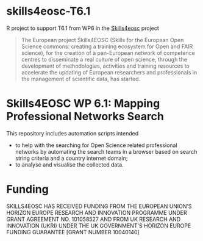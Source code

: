 # skills4eosc-T6.1
R project to support T6.1 from WP6 in the [Skills4eosc](https://www.skills4eosc.eu) project

> The European project Skills4EOSC (Skills for the European Open Science commons: creating a training ecosystem for Open and FAIR science), for the creation of a pan-European network of competence centres to disseminate a real culture of open science, through the development of methodologies, activities and training resources to accelerate the updating of European researchers and professionals in the management of scientific data, has started.


# Skills4EOSC WP 6.1: Mapping Professional Networks Search

This repository includes automation scripts intended 

- to help with the searching for Open Science related professional networks by automating the search teams in a browser based on search string criteria and a country internet domain;
- to analyse and visualise the collected data.


# Funding

SKILLS4EOSC HAS RECEIVED FUNDING FROM THE EUROPEAN UNION’S HORIZON EUROPE  RESEARCH AND INNOVATION PROGRAMME UNDER GRANT AGREEMENT NO. 101058527 AND FROM UK RESEARCH AND INNOVATION (UKRI) UNDER THE UK GOVERNMENT'S HORIZON EUROPE FUNDING GUARANTEE [GRANT NUMBER 10040140]